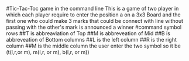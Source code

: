 #Tic-Tac-Toc game in the command line
This is a game of two player in which each player require to enter the position a on a 3x3 Board and the first one who could make 3 marks that could be connect with line
without passing with the other's mark is announced a winner
#command symbol
rows
##T is abbreaviation of Top
##M is abbreveation of Mid
##B is abbreveation of Bottom
columns
##L is the left column
##R is the right column
##M is the middle column
the user enter the two symbol so it be (t(l,r,or m), m(l,r, or m), b(l,r, or m))


